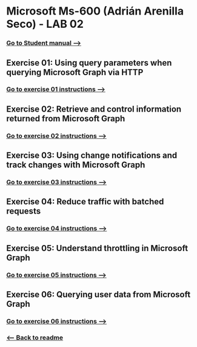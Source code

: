 # Microsoft Ms-600 (Adrián Arenilla Seco) - LAB 02


### [Go to Student manual -->](01-Student-lab-manual.md)


## Exercise 01: Using query parameters when querying Microsoft Graph via HTTP
### [Go to exercise 01 instructions -->](02-Exercise-1-Using-query-parameters-when-querying-Microsoft-Graph-via-HTTP.md)



## Exercise 02: Retrieve and control information returned from Microsoft Graph
### [Go to exercise 02 instructions -->](03-Exercise-2-Retrieve-and-control-information-returned-from-Microsoft-Graph.md)



## Exercise 03: Using change notifications and track changes with Microsoft Graph
### [Go to exercise 03 instructions -->](04-Exercise-3-Using-change-notifications-and-track-changes-with-Microsoft-Graph.md)



## Exercise 04: Reduce traffic with batched requests
### [Go to exercise 04 instructions -->](05-Exercise-4-Reduce-traffic-with-batched-requests.md)



## Exercise 05: Understand throttling in Microsoft Graph
### [Go to exercise 05 instructions -->](06-Exercise-5-Understand-throttling-in-Microsoft-Graph.md)



## Exercise 06: Querying user data from Microsoft Graph
### [Go to exercise 06 instructions -->](07-Exercise-6-Querying-user-data-from-Microsoft-Graph.md)



### [<-- Back to readme](../../../)